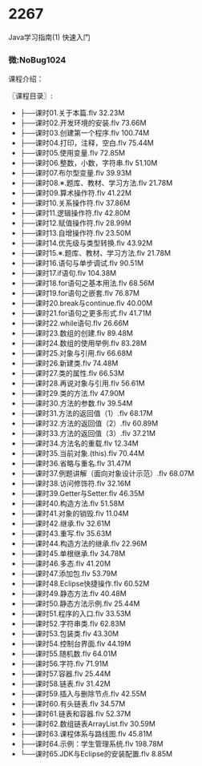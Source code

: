 # 2267
Java学习指南(1) 快速入门
### 微:NoBug1024 


课程介绍：

〖课程目录〗:

- ├──课时01.关于本篇.flv  32.23M
- ├──课时02.开发环境的安装.flv  73.66M
- ├──课时03.创建第一个程序.flv  100.74M
- ├──课时04.打印，注释，空白.flv  75.44M
- ├──课时05.使用变量.flv  72.85M
- ├──课时06.整数，小数，字符串.flv  51.10M
- ├──课时07.布尔型变量.flv  39.93M
- ├──课时08.※.题库、教材、学习方法.flv  21.78M
- ├──课时09.算术操作符.flv  41.22M
- ├──课时10.关系操作符.flv  37.86M
- ├──课时11.逻辑操作符.flv  42.80M
- ├──课时12.赋值操作符.flv  28.99M
- ├──课时13.自增操作符.flv  23.50M
- ├──课时14.优先级与类型转换.flv  43.92M
- ├──课时15.※.题库、教材、学习方法.flv  21.78M
- ├──课时16.语句与单步调试.flv  90.51M
- ├──课时17.if语句.flv  104.38M
- ├──课时18.for语句之基本用法.flv  68.56M
- ├──课时19.for语句之嵌套.flv  76.87M
- ├──课时20.break与continue.flv  40.00M
- ├──课时21.for语句之更多形式.flv  41.71M
- ├──课时22.while语句.flv  26.66M
- ├──课时23.数组的创建.flv  89.48M
- ├──课时24.数组的使用举例.flv  83.28M
- ├──课时25.对象与引用.flv  66.68M
- ├──课时26.新建类.flv  74.48M
- ├──课时27.类的属性.flv  66.53M
- ├──课时28.再说对象与引用.flv  56.61M
- ├──课时29.类的方法.flv  47.90M
- ├──课时30.方法的参数.flv  39.54M
- ├──课时31.方法的返回值（1）.flv  68.17M
- ├──课时32.方法的返回值（2）.flv  60.89M
- ├──课时33.方法的返回值（3）.flv  37.21M
- ├──课时34.方法名的重载.flv  12.34M
- ├──课时35.当前对象.(this).flv  70.44M
- ├──课时36.省略与重名.flv  31.47M
- ├──课时37.例题讲解（面向对象设计示范）.flv  68.07M
- ├──课时38.访问修饰符.flv  32.16M
- ├──课时39.Getter与Setter.flv  46.35M
- ├──课时40.构造方法.flv  51.58M
- ├──课时41.对象的销毁.flv  11.04M
- ├──课时42.继承.flv  32.61M
- ├──课时43.重写.flv  35.63M
- ├──课时44.构造方法的继承.flv  22.96M
- ├──课时45.单根继承.flv  34.78M
- ├──课时46.多态.flv  41.20M
- ├──课时47.添加包.flv  53.79M
- ├──课时48.Eclipse快捷操作.flv  60.52M
- ├──课时49.静态方法.flv  40.48M
- ├──课时50.静态方法示例.flv  25.44M
- ├──课时51.程序的入口.flv  33.53M
- ├──课时52.字符串类.flv  62.83M
- ├──课时53.包装类.flv  43.30M
- ├──课时54.控制台界面.flv  44.19M
- ├──课时55.随机数.flv  64.01M
- ├──课时56.字符.flv  71.91M
- ├──课时57.容器.flv  25.44M
- ├──课时58.链表.flv  31.42M
- ├──课时59.插入与删除节点.flv  42.55M
- ├──课时60.有头链表.flv  34.57M
- ├──课时61.链表和容器.flv  52.37M
- ├──课时62.数组链表ArrayList.flv  30.59M
- ├──课时63.课程体系与路线图.flv  45.81M
- ├──课时64.示例：学生管理系统.flv  198.78M
- └──课时65.JDK与Eclipse的安装配置.flv  8.85M
